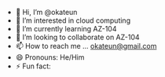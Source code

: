 - 👋 Hi, I’m @okateun
- 👀 I’m interested in cloud computing
- 🌱 I’m currently learning AZ-104
- 💞️ I’m looking to collaborate on AZ-104
- 📫 How to reach me ... okateun@gmail.com
- 😄 Pronouns: He/Him
- ⚡ Fun fact: 

<!---
okateun/okateun is a ✨ special ✨ repository because its `README.md` (this file) appears on your GitHub profile.
You can click the Preview link to take a look at your changes.
--->
